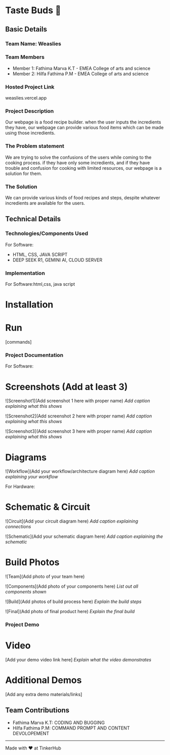 # Taste Buds 🎯


## Basic Details
### Team Name: Weaslies


### Team Members
- Member 1: Fathima Marva K.T - EMEA College of arts and science
- Member 2: Hilfa Fathima P.M - EMEA College of arts and science


### Hosted Project Link
weaslies.vercel.app


### Project Description
Our webpage is a food recipe builder. when the user inputs the incredients they have, our webpage can provide various food items which can be made using those incredients.

### The Problem statement
We are trying to solve the confusions of the users while coming to the cooking process. if they have only some incredients, and if they have trouble and confusion for cooking with limited resources, our webpage is a solution for them. 
### The Solution
We can provide various kinds of food recipes and steps, despite whatever incredients are available for the users.

## Technical Details
### Technologies/Components Used
For Software:
- HTML, CSS, JAVA SCRIPT
- DEEP SEEK R1, GEMINI AI, CLOUD SERVER


### Implementation
For Software:html,css, java script
# Installation


# Run
[commands]

### Project Documentation
For Software:

# Screenshots (Add at least 3)
![Screenshot1](Add screenshot 1 here with proper name)
*Add caption explaining what this shows*

![Screenshot2](Add screenshot 2 here with proper name)
*Add caption explaining what this shows*

![Screenshot3](Add screenshot 3 here with proper name)
*Add caption explaining what this shows*

# Diagrams
![Workflow](Add your workflow/architecture diagram here)
*Add caption explaining your workflow*

For Hardware:

# Schematic & Circuit
![Circuit](Add your circuit diagram here)
*Add caption explaining connections*

![Schematic](Add your schematic diagram here)
*Add caption explaining the schematic*

# Build Photos
![Team](Add photo of your team here)


![Components](Add photo of your components here)
*List out all components shown*

![Build](Add photos of build process here)
*Explain the build steps*

![Final](Add photo of final product here)
*Explain the final build*

### Project Demo
# Video
[Add your demo video link here]
*Explain what the video demonstrates*

# Additional Demos
[Add any extra demo materials/links]

## Team Contributions
- Fathima Marva K.T: CODING AND BUGGING
- Hilfa Fathima P.M: COMMAND PROMPT AND CONTENT DEVOLOPEMENT


---
Made with ❤️ at TinkerHub
